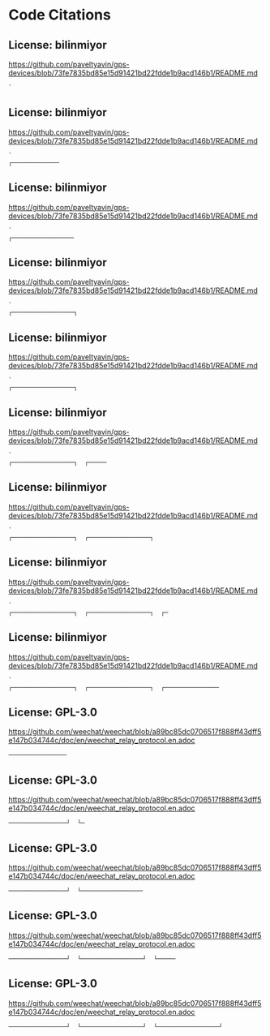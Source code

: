 # Code Citations

## License: bilinmiyor
https://github.com/paveltyavin/gps-devices/blob/73fe7835bd85e15d91421bd22fdde1b9acd146b1/README.md

```
`
```


## License: bilinmiyor
https://github.com/paveltyavin/gps-devices/blob/73fe7835bd85e15d91421bd22fdde1b9acd146b1/README.md

```
`
┌─────────────
```


## License: bilinmiyor
https://github.com/paveltyavin/gps-devices/blob/73fe7835bd85e15d91421bd22fdde1b9acd146b1/README.md

```
`
┌─────────────────
```


## License: bilinmiyor
https://github.com/paveltyavin/gps-devices/blob/73fe7835bd85e15d91421bd22fdde1b9acd146b1/README.md

```
`
┌─────────────────┐
```


## License: bilinmiyor
https://github.com/paveltyavin/gps-devices/blob/73fe7835bd85e15d91421bd22fdde1b9acd146b1/README.md

```
`
┌─────────────────┐  
```


## License: bilinmiyor
https://github.com/paveltyavin/gps-devices/blob/73fe7835bd85e15d91421bd22fdde1b9acd146b1/README.md

```
`
┌─────────────────┐  ┌─────
```


## License: bilinmiyor
https://github.com/paveltyavin/gps-devices/blob/73fe7835bd85e15d91421bd22fdde1b9acd146b1/README.md

```
`
┌─────────────────┐  ┌─────────────────┐
```


## License: bilinmiyor
https://github.com/paveltyavin/gps-devices/blob/73fe7835bd85e15d91421bd22fdde1b9acd146b1/README.md

```
`
┌─────────────────┐  ┌─────────────────┐  ┌─
```


## License: bilinmiyor
https://github.com/paveltyavin/gps-devices/blob/73fe7835bd85e15d91421bd22fdde1b9acd146b1/README.md

```
`
┌─────────────────┐  ┌─────────────────┐  ┌───────────────
```


## License: GPL-3.0
https://github.com/weechat/weechat/blob/a89bc85dc0706517f888ff43dff5e147b034744c/doc/en/weechat_relay_protocol.en.adoc

```
────────────────
```


## License: GPL-3.0
https://github.com/weechat/weechat/blob/a89bc85dc0706517f888ff43dff5e147b034744c/doc/en/weechat_relay_protocol.en.adoc

```
────────────────┘  └─
```


## License: GPL-3.0
https://github.com/weechat/weechat/blob/a89bc85dc0706517f888ff43dff5e147b034744c/doc/en/weechat_relay_protocol.en.adoc

```
────────────────┘  └─────────────────
```


## License: GPL-3.0
https://github.com/weechat/weechat/blob/a89bc85dc0706517f888ff43dff5e147b034744c/doc/en/weechat_relay_protocol.en.adoc

```
────────────────┘  └─────────────────┘  └─────
```


## License: GPL-3.0
https://github.com/weechat/weechat/blob/a89bc85dc0706517f888ff43dff5e147b034744c/doc/en/weechat_relay_protocol.en.adoc

```
────────────────┘  └─────────────────┘  └─────────────────┘
```


